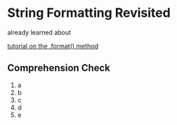[//]: <> (author: Benjamin White)
[//]: <> (type: 3pc)
[//]: <> (time: 30)

# String Formatting Revisited

already learned about 

[tutorial on the .format() method](http://ebeab.com/2012/10/10/python-string-format/)

## Comprehension Check
1. a
2. b
3. c
4. d
5. e